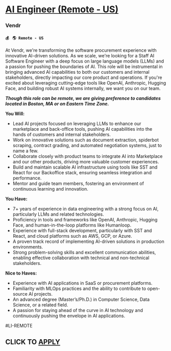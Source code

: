 # [AI Engineer (Remote - US)](https://www.remotewlb.com/apply/ai-engineer-remote-us)  
### Vendr  
#### `💰 ` `🌎 Remote - US `  

At Vendr, we're transforming the software procurement experience with innovative AI-driven solutions. As we scale, we're looking for a Staff AI Software Engineer with a deep focus on large language models (LLMs) and a passion for pushing the boundaries of AI. This role will be instrumental in bringing advanced AI capabilities to both our customers and internal stakeholders, directly impacting our core product and operations. If you're excited about leveraging cutting-edge tools like OpenAI, Anthropic, Hugging Face, and building robust AI systems internally, we want you on our team.

_**Though this role can be remote, we are giving preference to candidates located in Boston, MA or on Eastern Time Zone.**_

**You Will:**

  * Lead AI projects focused on leveraging LLMs to enhance our marketplace and back-office tools, pushing AI capabilities into the hands of customers and internal stakeholders.
  * Work on innovative solutions such as document extraction, spiderbot scraping, contract grading, and automated negotiation systems, just to name a few.
  * Collaborate closely with product teams to integrate AI into Marketplace and our other products, driving more valuable customer experiences.
  * Build and maintain scalable AI infrastructure using tools like SST and React for our Backoffice stack, ensuring seamless integration and performance.
  * Mentor and guide team members, fostering an environment of continuous learning and innovation.

**You Have:**

  * 7+ years of experience in data engineering with a strong focus on AI, particularly LLMs and related technologies.
  * Proficiency in tools and frameworks like OpenAI, Anthropic, Hugging Face, and human-in-the-loop platforms like Humanloop.
  * Experience with full-stack development, particularly with SST and React, and cloud platforms such as AWS, GCP, or Azure.
  * A proven track record of implementing AI-driven solutions in production environments.
  * Strong problem-solving skills and excellent communication abilities, enabling effective collaboration with technical and non-technical stakeholders.

**Nice to Haves:**

  * Experience with AI applications in SaaS or procurement platforms.
  * Familiarity with MLOps practices and the ability to contribute to open-source AI projects.
  * An advanced degree (Master’s/Ph.D.) in Computer Science, Data Science, or a related field.
  * A passion for staying ahead of the curve in AI technology and continuously pushing the envelope in AI applications.

#LI-REMOTE

  
## CLICK TO [APPLY](https://www.remotewlb.com/apply/ai-engineer-remote-us)

